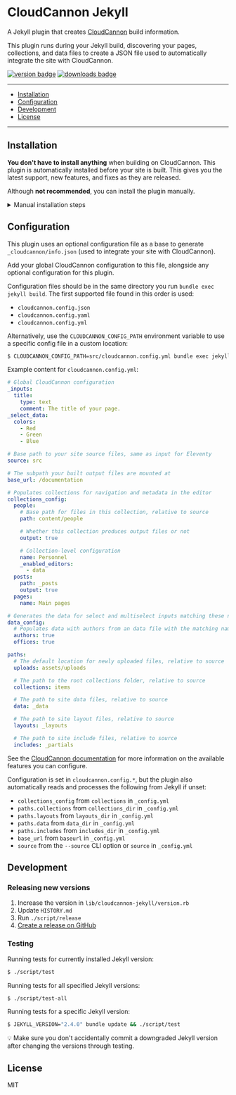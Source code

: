 # CloudCannon Jekyll

A Jekyll plugin that creates [CloudCannon](https://cloudcannon.com/) build information.

This plugin runs during your Jekyll build, discovering your pages, collections, and data files to
create a JSON file used to automatically integrate the site with CloudCannon.

[<img src="https://img.shields.io/gem/v/cloudcannon-jekyll?logo=rubygems" alt="version badge">](https://rubygems.org/gems/cloudcannon-jekyll)
[<img src="https://img.shields.io/gem/dt/cloudcannon-jekyll" alt="downloads badge">](https://rubygems.org/gems/cloudcannon-jekyll)

***

- [Installation](#installation)
- [Configuration](#configuration)
- [Development](#plugin-options)
- [License](#license)

***

## Installation

**You don't have to install anything** when building on CloudCannon. This plugin is automatically
installed before your site is built. This gives you the latest support, new features, and fixes
as they are released.

Although **not recommended**, you can install the plugin manually.

<details>
<summary>Manual installation steps</summary>

<blockquote>

When installing manually, you'll have to upgrade when new versions are released.
You could also follow these steps to debug an integration issue locally. This assumes you are using [Bundler](https://bundler.io/) to manage dependencies.

CloudCannon won't automatically install this plugin before builds if `cloudcannon-jekyll` is already installed.

```sh
$ bundle add cloudcannon-jekyll --group jekyll_plugins
```

Add the following to your `_config.yml` if you're listing plugins here as well:

```yaml
plugins:
  - cloudcannon-jekyll
```

💡 For Jekyll versions less than `v3.5.0`, use `gems` instead of `plugins`.

</blockquote>
</details>


## Configuration

This plugin uses an optional configuration file as a base to generate `_cloudcannon/info.json`
(used to integrate your site with CloudCannon).

Add your global CloudCannon configuration to this file, alongside any optional configuration for
this plugin.

Configuration files should be in the same directory you run `bundle exec jekyll build`. The first
supported file found in this order is used:

- `cloudcannon.config.json`
- `cloudcannon.config.yaml`
- `cloudcannon.config.yml`

Alternatively, use the `CLOUDCANNON_CONFIG_PATH` environment variable to use a specific config file
in a custom location:

```sh
$ CLOUDCANNON_CONFIG_PATH=src/cloudcannon.config.yml bundle exec jekyll build
```

Example content for `cloudcannon.config.yml`:

```yaml
# Global CloudCannon configuration
_inputs:
  title:
    type: text
    comment: The title of your page.
_select_data:
  colors:
    - Red
    - Green
    - Blue

# Base path to your site source files, same as input for Eleventy
source: src

# The subpath your built output files are mounted at
base_url: /documentation

# Populates collections for navigation and metadata in the editor
collections_config:
  people:
    # Base path for files in this collection, relative to source
    path: content/people

    # Whether this collection produces output files or not
    output: true

    # Collection-level configuration
    name: Personnel
    _enabled_editors:
      - data
  posts:
    path: _posts
    output: true
  pages:
    name: Main pages

# Generates the data for select and multiselect inputs matching these names
data_config:
  # Populates data with authors from an data file with the matching name
  authors: true
  offices: true

paths:
  # The default location for newly uploaded files, relative to source
  uploads: assets/uploads

  # The path to the root collections folder, relative to source
  collections: items

  # The path to site data files, relative to source
  data: _data

  # The path to site layout files, relative to source
  layouts: _layouts

  # The path to site include files, relative to source
  includes: _partials
```

See the [CloudCannon documentation](https://cloudcannon.com/documentation/) for more information
on the available features you can configure.

Configuration is set in `cloudcannon.config.*`, but the plugin also automatically
reads and processes the following from Jekyll if unset:

- `collections_config` from `collections` in `_config.yml`
- `paths.collections` from `collections_dir` in `_config.yml`
- `paths.layouts` from `layouts_dir` in `_config.yml`
- `paths.data` from `data_dir` in `_config.yml`
- `paths.includes` from `includes_dir` in `_config.yml`
- `base_url` from `baseurl` in `_config.yml`
- `source` from the `--source` CLI option or `source` in `_config.yml`

## Development

### Releasing new versions

1. Increase the version in `lib/cloudcannon-jekyll/version.rb`
2. Update `HISTORY.md`
3. Run `./script/release`
3. [Create a release on GitHub](https://github.com/CloudCannon/cloudcannon-jekyll/releases/new)

### Testing

Running tests for currently installed Jekyll version:

```sh
$ ./script/test
```

Running tests for all specified Jekyll versions:

```sh
$ ./script/test-all
```

Running tests for a specific Jekyll version:

```sh
$ JEKYLL_VERSION="2.4.0" bundle update && ./script/test
```

💡 Make sure you don't accidentally commit a downgraded Jekyll version after changing the versions through testing.

## License

MIT
